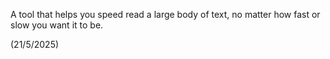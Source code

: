 A tool that helps you speed read a large body of text, no matter how fast or slow you want it to be.

(21/5/2025)